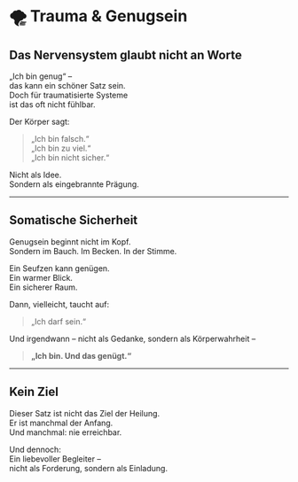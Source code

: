 # 🌪️ Trauma & Genugsein

## Das Nervensystem glaubt nicht an Worte

„Ich bin genug“ –  
das kann ein schöner Satz sein.  
Doch für traumatisierte Systeme  
ist das oft nicht fühlbar.

Der Körper sagt:  
> „Ich bin falsch.“  
> „Ich bin zu viel.“  
> „Ich bin nicht sicher.“

Nicht als Idee.  
Sondern als eingebrannte Prägung.

---

## Somatische Sicherheit

Genugsein beginnt nicht im Kopf.  
Sondern im Bauch. Im Becken. In der Stimme.

Ein Seufzen kann genügen.  
Ein warmer Blick.  
Ein sicherer Raum.

Dann, vielleicht, taucht auf:  
> „Ich darf sein.“

Und irgendwann – nicht als Gedanke, sondern als Körperwahrheit –  
> **„Ich bin. Und das genügt.“**

---

## Kein Ziel

Dieser Satz ist nicht das Ziel der Heilung.  
Er ist manchmal der Anfang.  
Und manchmal: nie erreichbar.  

Und dennoch:  
Ein liebevoller Begleiter –  
nicht als Forderung, sondern als Einladung.
